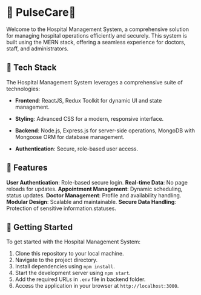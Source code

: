 
# 🏥 PulseCare🏥

Welcome to the Hospital Management System, a comprehensive solution for managing hospital operations efficiently and securely. This system is built using the MERN stack, offering a seamless experience for doctors, staff, and administrators.


## 🚀 Tech Stack

The Hospital Management System leverages a comprehensive suite of technologies:

- **Frontend**:  ReactJS, Redux Toolkit for dynamic UI and state management.

- **Styling**: Advanced CSS for a modern, responsive interface.

- **Backend**: Node.js, Express.js for server-side operations, MongoDB with Mongoose ORM for database management.

- **Authentication**: Secure, role-based user access.

## 🚀 Features

**User Authentication**: Role-based secure login.
**Real-time Data**: No page reloads for updates.
**Appointment Management**: Dynamic scheduling, status updates.
**Doctor Management**: Profile and availability handling.
**Modular Design**: Scalable and maintainable.
**Secure Data Handling**: Protection of sensitive information.statuses.


## 🚀 Getting Started

To get started with the Hospital Management System:

1. Clone this repository to your local machine.
2. Navigate to the project directory.
3. Install dependencies using `npm install`.
4. Start the development server using `npm start`.
5. Add the required URLs in `.env` file in backend folder.
6. Access the application in your browser at `http://localhost:3000`.

